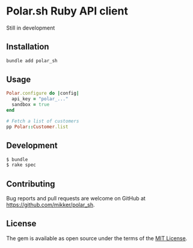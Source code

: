 # Polar.sh Ruby API client

Still in development

## Installation

```bash
bundle add polar_sh
```

## Usage

```ruby
Polar.configure do |config|
  api_key = "polar_..."
  sandbox = true
end

# Fetch a list of customers
pp Polar::Customer.list
```

## Development

```sh
$ bundle
$ rake spec
```

## Contributing

Bug reports and pull requests are welcome on GitHub at https://github.com/mikker/polar_sh.

## License

The gem is available as open source under the terms of the [MIT License](https://opensource.org/licenses/MIT).
